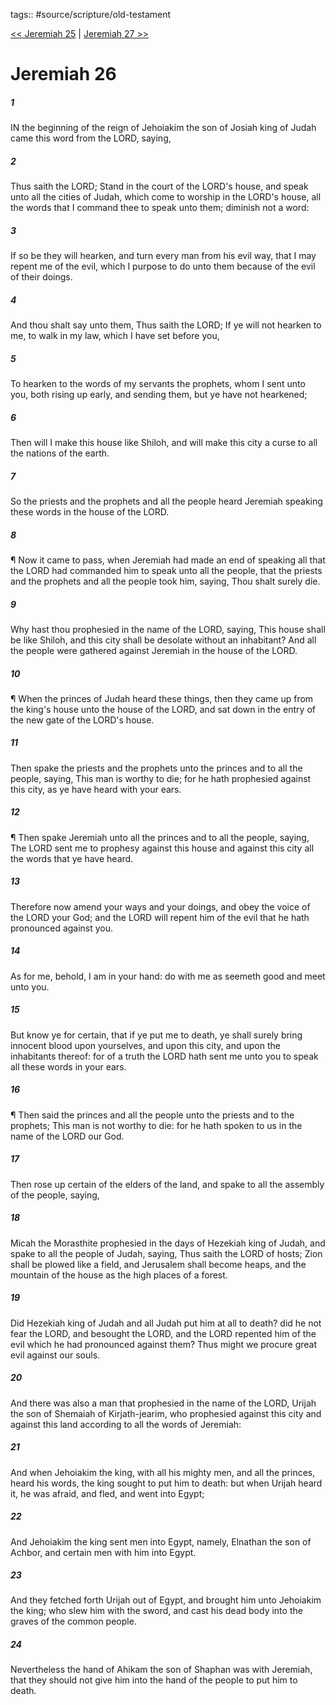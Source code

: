 tags:: #source/scripture/old-testament

[<< Jeremiah 25](/Old_Testament/24_Jeremiah/Jeremiah_25.md) | [Jeremiah 27 >>](/Old_Testament/24_Jeremiah/Jeremiah_27.md)

# Jeremiah 26

##### 1

IN the beginning of the reign of Jehoiakim the son of Josiah king of Judah came this word from the LORD, saying,

##### 2

Thus saith the LORD; Stand in the court of the LORD's house, and speak unto all the cities of Judah, which come to worship in the LORD's house, all the words that I command thee to speak unto them; diminish not a word:

##### 3

If so be they will hearken, and turn every man from his evil way, that I may repent me of the evil, which I purpose to do unto them because of the evil of their doings.

##### 4

And thou shalt say unto them, Thus saith the LORD; If ye will not hearken to me, to walk in my law, which I have set before you,

##### 5

To hearken to the words of my servants the prophets, whom I sent unto you, both rising up early, and sending them, but ye have not hearkened;

##### 6

Then will I make this house like Shiloh, and will make this city a curse to all the nations of the earth.

##### 7

So the priests and the prophets and all the people heard Jeremiah speaking these words in the house of the LORD.

##### 8

¶ Now it came to pass, when Jeremiah had made an end of speaking all that the LORD had commanded him to speak unto all the people, that the priests and the prophets and all the people took him, saying, Thou shalt surely die.

##### 9

Why hast thou prophesied in the name of the LORD, saying, This house shall be like Shiloh, and this city shall be desolate without an inhabitant? And all the people were gathered against Jeremiah in the house of the LORD.

##### 10

¶ When the princes of Judah heard these things, then they came up from the king's house unto the house of the LORD, and sat down in the entry of the new gate of the LORD's house.

##### 11

Then spake the priests and the prophets unto the princes and to all the people, saying, This man is worthy to die; for he hath prophesied against this city, as ye have heard with your ears.

##### 12

¶ Then spake Jeremiah unto all the princes and to all the people, saying, The LORD sent me to prophesy against this house and against this city all the words that ye have heard.

##### 13

Therefore now amend your ways and your doings, and obey the voice of the LORD your God; and the LORD will repent him of the evil that he hath pronounced against you.

##### 14

As for me, behold, I am in your hand: do with me as seemeth good and meet unto you.

##### 15

But know ye for certain, that if ye put me to death, ye shall surely bring innocent blood upon yourselves, and upon this city, and upon the inhabitants thereof: for of a truth the LORD hath sent me unto you to speak all these words in your ears.

##### 16

¶ Then said the princes and all the people unto the priests and to the prophets; This man is not worthy to die: for he hath spoken to us in the name of the LORD our God.

##### 17

Then rose up certain of the elders of the land, and spake to all the assembly of the people, saying,

##### 18

Micah the Morasthite prophesied in the days of Hezekiah king of Judah, and spake to all the people of Judah, saying, Thus saith the LORD of hosts; Zion shall be plowed like a field, and Jerusalem shall become heaps, and the mountain of the house as the high places of a forest.

##### 19

Did Hezekiah king of Judah and all Judah put him at all to death? did he not fear the LORD, and besought the LORD, and the LORD repented him of the evil which he had pronounced against them? Thus might we procure great evil against our souls.

##### 20

And there was also a man that prophesied in the name of the LORD, Urijah the son of Shemaiah of Kirjath-jearim, who prophesied against this city and against this land according to all the words of Jeremiah:

##### 21

And when Jehoiakim the king, with all his mighty men, and all the princes, heard his words, the king sought to put him to death: but when Urijah heard it, he was afraid, and fled, and went into Egypt;

##### 22

And Jehoiakim the king sent men into Egypt, namely, Elnathan the son of Achbor, and certain men with him into Egypt.

##### 23

And they fetched forth Urijah out of Egypt, and brought him unto Jehoiakim the king; who slew him with the sword, and cast his dead body into the graves of the common people.

##### 24

Nevertheless the hand of Ahikam the son of Shaphan was with Jeremiah, that they should not give him into the hand of the people to put him to death.
